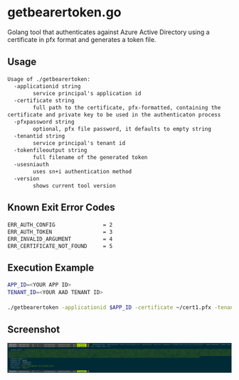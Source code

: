 # getbearertoken.go
Golang tool that authenticates against Azure Active Directory using a certificate in pfx format and generates a token file.

## Usage

```
Usage of ./getbearertoken:
  -applicationid string
        service principal's application id
  -certificate string
        full path to the certificate, pfx-formatted, containing the certificate and private key to be used in the authenticaton process
  -pfxpassword string
        optional, pfx file password, it defaults to empty string
  -tenantid string
        service principal's tenant id
  -tokenfileoutput string
        full filename of the generated token
  -usesniauth
        uses sn+i authentication method
  -version
        shows current tool version
```

## Known Exit Error Codes

```golang
ERR_AUTH_CONFIG               = 2
ERR_AUTH_TOKEN                = 3
ERR_INVALID_ARGUMENT          = 4
ERR_CERTIFICATE_NOT_FOUND     = 5
```

## Execution Example

```bash
APP_ID=<YOUR APP ID>
TENANT_ID=<YOUR AAD TENANT ID>

./getbearertoken -applicationid $APP_ID -certificate ~/cert1.pfx -tenantid $TENANT_ID -tokenfileoutput ~/token.json
```

## Screenshot
![output](./.media/screenshot.png)